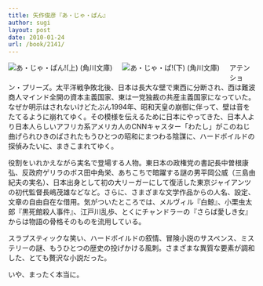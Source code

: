 ```yaml
---
title: 矢作俊彦『あ・じゃ・ぱん』
author: sugi
layout: post
date: 2010-01-24
url: /book/2141/
---
```

<a href="http://www.amazon.co.jp/exec/obidos/ASIN/4041616573/chezsugi-22/ref=nosim/" name="amazletlink" target="_blank"><img src="http://i1.wp.com/ecx.images-amazon.com/images/I/61HabmRvYhL._SL160_.jpg?w=660" alt="あ・じゃ・ぱん!(上) (角川文庫)" class="alignleft" style="float: left; margin: 0 20px 20px 0;" data-recalc-dims="1" /></a><a href="http://www.amazon.co.jp/exec/obidos/ASIN/4041616581/chezsugi-22/ref=nosim/" name="amazletlink" target="_blank"><img src="http://i0.wp.com/ecx.images-amazon.com/images/I/51FcOVU3uTL._SL160_.jpg?w=660" alt="あ・じゃ・ぱ!(下) (角川文庫)" class="alignleft" style="float: left; margin: 0 20px 20px 0;" data-recalc-dims="1" /></a>

アテンション・プリーズ。太平洋戦争敗北後、日本は長大な壁で東西に分断され、西は難波商人マインド全開の資本主義国家、東は一党独裁の共産主義国家になっていた。なぜか明示はされないけどたぶん1994年、昭和天皇の崩御に伴って、壁は音をたてるように崩れてゆく。その模様を伝えるために日本にやってきた、日本人より日本人らしいアフリカ系アメリカ人のCNNキャスター「わたし」がこのねじ曲げられひきのばされたもうひとつの昭和にまつわる陰謀に、ハードボイルドの探偵みたいに、まきこまれてゆく。

役割をいれかえながら実名で登場する人物。東日本の政権党の書記長中曽根康弘、反政府ゲリラのボス田中角栄、あちこちで暗躍する謎の男平岡公威（三島由紀夫の実名）、日本出身として初の大リーガーにして復活した東京ジャイアンツの初代監督長嶋茂雄などなど。さらに、さまざまな文学作品からの人名、設定、文章の自由自在な借用。気がついたところでは、メルヴィル『白鯨』、小栗虫太郎『黒死館殺人事件』、江戸川乱歩、とくにチャンドラーの『さらば愛しき女』からは物語の骨格そのものを流用している。

スラプスティックな笑い、ハードボイルドの叙情、冒険小説のサスペンス、ミステリーの謎、もうひとつの歴史の投げかける風刺。さまざまな異質な要素が調和した、とても贅沢な小説だった。

いや、まったく本当に。

